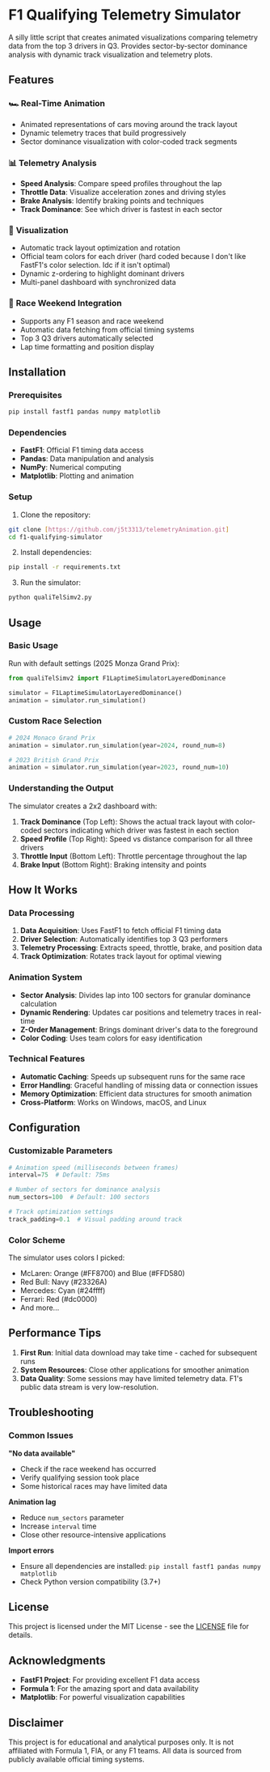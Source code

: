 # F1 Qualifying Telemetry Simulator

A silly little script that creates animated visualizations comparing telemetry data from the top 3 drivers in Q3. Provides sector-by-sector dominance analysis with dynamic track visualization and telemetry plots.

## Features

### 🏎️ **Real-Time Animation**
- Animated representations of cars moving around the track layout
- Dynamic telemetry traces that build progressively
- Sector dominance visualization with color-coded track segments

### 📊 **Telemetry Analysis**
- **Speed Analysis**: Compare speed profiles throughout the lap
- **Throttle Data**: Visualize acceleration zones and driving styles
- **Brake Analysis**: Identify braking points and techniques
- **Track Dominance**: See which driver is fastest in each sector

### 🎨 **Visualization**
- Automatic track layout optimization and rotation
- Official team colors for each driver (hard coded because I don't like FastF1's color selection. Idc if it isn't optimal)
- Dynamic z-ordering to highlight dominant drivers
- Multi-panel dashboard with synchronized data

### 🏁 **Race Weekend Integration**
- Supports any F1 season and race weekend
- Automatic data fetching from official timing systems
- Top 3 Q3 drivers automatically selected
- Lap time formatting and position display

## Installation

### Prerequisites
```bash
pip install fastf1 pandas numpy matplotlib
```

### Dependencies
- **FastF1**: Official F1 timing data access
- **Pandas**: Data manipulation and analysis
- **NumPy**: Numerical computing
- **Matplotlib**: Plotting and animation

### Setup
1. Clone the repository:
```bash
git clone [https://github.com/j5t3313/telemetryAnimation.git]
cd f1-qualifying-simulator
```

2. Install dependencies:
```bash
pip install -r requirements.txt
```

3. Run the simulator:
```bash
python qualiTelSimv2.py
```

## Usage

### Basic Usage
Run with default settings (2025 Monza Grand Prix):
```python
from qualiTelSimv2 import F1LaptimeSimulatorLayeredDominance

simulator = F1LaptimeSimulatorLayeredDominance()
animation = simulator.run_simulation()
```

### Custom Race Selection
```python
# 2024 Monaco Grand Prix
animation = simulator.run_simulation(year=2024, round_num=8)

# 2023 British Grand Prix  
animation = simulator.run_simulation(year=2023, round_num=10)
```

### Understanding the Output

The simulator creates a 2x2 dashboard with:

1. **Track Dominance** (Top Left): Shows the actual track layout with color-coded sectors indicating which driver was fastest in each section
2. **Speed Profile** (Top Right): Speed vs distance comparison for all three drivers
3. **Throttle Input** (Bottom Left): Throttle percentage throughout the lap
4. **Brake Input** (Bottom Right): Braking intensity and points

## How It Works

### Data Processing
1. **Data Acquisition**: Uses FastF1 to fetch official F1 timing data
2. **Driver Selection**: Automatically identifies top 3 Q3 performers
3. **Telemetry Processing**: Extracts speed, throttle, brake, and position data
4. **Track Optimization**: Rotates track layout for optimal viewing

### Animation System
- **Sector Analysis**: Divides lap into 100 sectors for granular dominance calculation
- **Dynamic Rendering**: Updates car positions and telemetry traces in real-time
- **Z-Order Management**: Brings dominant driver's data to the foreground
- **Color Coding**: Uses team colors for easy identification

### Technical Features
- **Automatic Caching**: Speeds up subsequent runs for the same race
- **Error Handling**: Graceful handling of missing data or connection issues
- **Memory Optimization**: Efficient data structures for smooth animation
- **Cross-Platform**: Works on Windows, macOS, and Linux

## Configuration

### Customizable Parameters

```python
# Animation speed (milliseconds between frames)
interval=75  # Default: 75ms

# Number of sectors for dominance analysis
num_sectors=100  # Default: 100 sectors

# Track optimization settings
track_padding=0.1  # Visual padding around track
```

### Color Scheme
The simulator uses colors I picked:
- McLaren: Orange (#FF8700) and Blue (#FFD580)
- Red Bull: Navy (#23326A)
- Mercedes: Cyan (#24ffff)
- Ferrari: Red (#dc0000)
- And more...

## Performance Tips

1. **First Run**: Initial data download may take time - cached for subsequent runs
2. **System Resources**: Close other applications for smoother animation
3. **Data Quality**: Some sessions may have limited telemetry data. F1's public data stream is very low-resolution. 

## Troubleshooting

### Common Issues

**"No data available"**
- Check if the race weekend has occurred
- Verify qualifying session took place
- Some historical races may have limited data

**Animation lag**
- Reduce `num_sectors` parameter
- Increase `interval` time
- Close other resource-intensive applications

**Import errors**
- Ensure all dependencies are installed: `pip install fastf1 pandas numpy matplotlib`
- Check Python version compatibility (3.7+)

## License

This project is licensed under the MIT License - see the [LICENSE](LICENSE) file for details.

## Acknowledgments

- **FastF1 Project**: For providing excellent F1 data access
- **Formula 1**: For the amazing sport and data availability
- **Matplotlib**: For powerful visualization capabilities

## Disclaimer

This project is for educational and analytical purposes only. It is not affiliated with Formula 1, FIA, or any F1 teams. All data is sourced from publicly available official timing systems.

